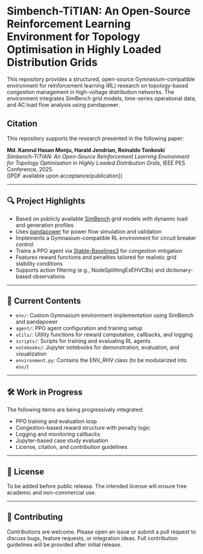 # Simbench-TiTIAN: An Open-Source Reinforcement Learning Environment for Topology Optimisation in Highly Loaded Distribution Grids

This repository provides a structured, open-source Gymnasium-compatible environment for reinforcement learning (RL) research on topology-based congestion management in high-voltage distribution networks. The environment integrates SimBench grid models, time-series operational data, and AC load flow analysis using pandapower.

## Citation

This repository supports the research presented in the following paper:

**Md. Kamrul Hasan Monju, Harald Jendrian, Reinaldo Tonkoski**  
*Simbench-TiTIAN: An Open-Source Reinforcement Learning Environment for Topology Optimisation in Highly Loaded Distribution Grids*, IEEE PES Conference, 2025.  
([PDF available upon acceptance/publication])

---

## 🔍 Project Highlights

- Based on publicly available [SimBench](https://www.simbench.net/) grid models with dynamic load and generation profiles
- Uses [pandapower](https://www.pandapower.org/) for power flow simulation and validation
- Implements a Gymnasium-compatible RL environment for circuit breaker control
- Trains a PPO agent via [Stable-Baselines3](https://stable-baselines3.readthedocs.io/) for congestion mitigation
- Features reward functions and penalties tailored for realistic grid stability conditions
- Supports action filtering (e.g., NodeSplittingExEHVCBs) and dictionary-based observations

---

## 📂 Current Contents

- `env/`: Custom Gymnasium environment implementation using SimBench and pandapower
- `agent/`: PPO agent configuration and training setup
- `utils/`: Utility functions for reward computation, callbacks, and logging
- `scripts/`: Scripts for training and evaluating RL agents
- `notebooks/`: Jupyter notebooks for demonstration, evaluation, and visualization
- `environment.py`: Contains the ENV_RHV class (to be modularized into `env/`)

---

## 🛠️ Work in Progress

The following items are being progressively integrated:
- PPO training and evaluation loop
- Congestion-based reward structure with penalty logic
- Logging and monitoring callbacks
- Jupyter-based case study evaluation
- License, citation, and contribution guidelines

---

## 📜 License

To be added before public release. The intended license will ensure free academic and non-commercial use.

---

## 🤝 Contributing

Contributions are welcome. Please open an issue or submit a pull request to discuss bugs, feature requests, or integration ideas. Full contribution guidelines will be provided after initial release.
